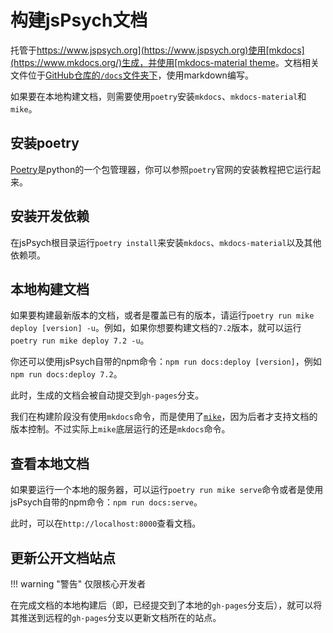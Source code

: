 # 构建jsPsych文档

托管于[https://www.jspsych.org](https://www.jspsych.org)使用[mkdocs](https://www.mkdocs.org/)生成，并使用[mkdocs-material theme](https://squidfunk.github.io/mkdocs-material/)。文档相关文件位于[GitHub仓库的`/docs`文件夹下](https://github.com/jspsych/jsPsych/tree/main/docs)，使用markdown编写。

如果要在本地构建文档，则需要使用`poetry`安装`mkdocs`、`mkdocs-material`和`mike`。

## 安装poetry

[Poetry](https://python-poetry.org/)是python的一个包管理器，你可以参照`poetry`官网的安装教程把它运行起来。

## 安装开发依赖

在jsPsych根目录运行`poetry install`来安装`mkdocs`、`mkdocs-material`以及其他依赖项。

## 本地构建文档

如果要构建最新版本的文档，或者是覆盖已有的版本，请运行`poetry run mike deploy [version] -u`。例如，如果你想要构建文档的`7.2`版本，就可以运行`poetry run mike deploy 7.2 -u`。

你还可以使用jsPsych自带的npm命令：`npm run docs:deploy [version]`，例如`npm run docs:deploy 7.2`。

此时，生成的文档会被自动提交到`gh-pages`分支。

我们在构建阶段没有使用`mkdocs`命令，而是使用了[`mike`](https://github.com/jimporter/mike)，因为后者才支持文档的版本控制。不过实际上`mike`底层运行的还是`mkdocs`命令。

## 查看本地文档

如果要运行一个本地的服务器，可以运行`poetry run mike serve`命令或者是使用jsPsych自带的npm命令：`npm run docs:serve`。

此时，可以在`http://localhost:8000`查看文档。

## 更新公开文档站点

!!! warning "警告"
    仅限核心开发者

在完成文档的本地构建后（即，已经提交到了本地的`gh-pages`分支后），就可以将其推送到远程的`gh-pages`分支以更新文档所在的站点。
